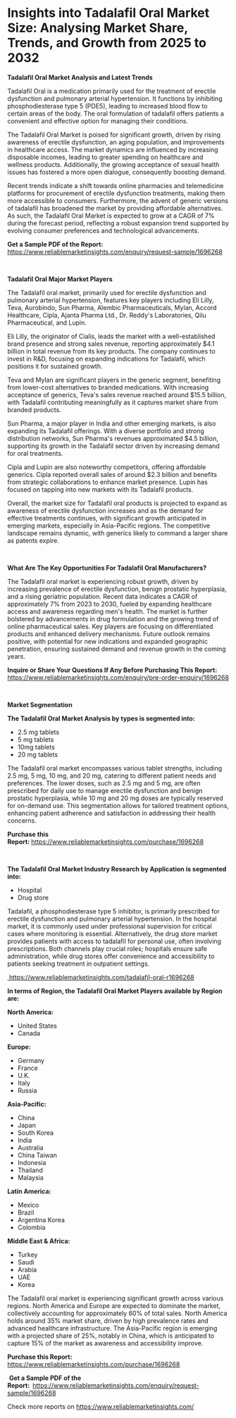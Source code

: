 <p><h1>Insights into Tadalafil Oral Market Size: Analysing Market Share, Trends, and Growth from 2025 to 2032</h1></p><p><strong>Tadalafil Oral Market Analysis and Latest Trends</strong></p>
<p><p>Tadalafil Oral is a medication primarily used for the treatment of erectile dysfunction and pulmonary arterial hypertension. It functions by inhibiting phosphodiesterase type 5 (PDE5), leading to increased blood flow to certain areas of the body. The oral formulation of tadalafil offers patients a convenient and effective option for managing their conditions.</p><p>The Tadalafil Oral Market is poised for significant growth, driven by rising awareness of erectile dysfunction, an aging population, and improvements in healthcare access. The market dynamics are influenced by increasing disposable incomes, leading to greater spending on healthcare and wellness products. Additionally, the growing acceptance of sexual health issues has fostered a more open dialogue, consequently boosting demand.</p><p>Recent trends indicate a shift towards online pharmacies and telemedicine platforms for procurement of erectile dysfunction treatments, making them more accessible to consumers. Furthermore, the advent of generic versions of tadalafil has broadened the market by providing affordable alternatives. As such, the Tadalafil Oral Market is expected to grow at a CAGR of 7% during the forecast period, reflecting a robust expansion trend supported by evolving consumer preferences and technological advancements.</p></p>
<p><strong>Get a Sample PDF of the Report:&nbsp;</strong> <a href="https://www.reliablemarketinsights.com/enquiry/request-sample/1696268?utm_campaign=3168&utm_medium=2&utm_source=Github&utm_content=ia&utm_term=08032025&utm_id=tadalafil-oral">https://www.reliablemarketinsights.com/enquiry/request-sample/1696268</a></p>
<p>&nbsp;</p>
<p><strong>Tadalafil Oral Major Market Players</strong></p>
<p><p>The Tadalafil oral market, primarily used for erectile dysfunction and pulmonary arterial hypertension, features key players including Eli Lilly, Teva, Aurobindo, Sun Pharma, Alembic Pharmaceuticals, Mylan, Accord Healthcare, Cipla, Ajanta Pharma Ltd., Dr. Reddy's Laboratories, Qilu Pharmaceutical, and Lupin. </p><p>Eli Lilly, the originator of Cialis, leads the market with a well-established brand presence and strong sales revenue, reporting approximately $4.1 billion in total revenue from its key products. The company continues to invest in R&D, focusing on expanding indications for Tadalafil, which positions it for sustained growth.</p><p>Teva and Mylan are significant players in the generic segment, benefiting from lower-cost alternatives to branded medications. With increasing acceptance of generics, Teva's sales revenue reached around $15.5 billion, with Tadalafil contributing meaningfully as it captures market share from branded products.</p><p>Sun Pharma, a major player in India and other emerging markets, is also expanding its Tadalafil offerings. With a diverse portfolio and strong distribution networks, Sun Pharma's revenues approximated $4.5 billion, supporting its growth in the Tadalafil sector driven by increasing demand for oral treatments.</p><p>Cipla and Lupin are also noteworthy competitors, offering affordable generics. Cipla reported overall sales of around $2.3 billion and benefits from strategic collaborations to enhance market presence. Lupin has focused on tapping into new markets with its Tadalafil products.</p><p>Overall, the market size for Tadalafil oral products is projected to expand as awareness of erectile dysfunction increases and as the demand for effective treatments continues, with significant growth anticipated in emerging markets, especially in Asia-Pacific regions. The competitive landscape remains dynamic, with generics likely to command a larger share as patents expire.</p></p>
<p>&nbsp;</p>
<p><strong>What Are The Key Opportunities For Tadalafil Oral Manufacturers?</strong></p>
<p><p>The Tadalafil oral market is experiencing robust growth, driven by increasing prevalence of erectile dysfunction, benign prostatic hyperplasia, and a rising geriatric population. Recent data indicates a CAGR of approximately 7% from 2023 to 2030, fueled by expanding healthcare access and awareness regarding men's health. The market is further bolstered by advancements in drug formulation and the growing trend of online pharmaceutical sales. Key players are focusing on differentiated products and enhanced delivery mechanisms. Future outlook remains positive, with potential for new indications and expanded geographic penetration, ensuring sustained demand and revenue growth in the coming years.</p></p>
<p><strong>Inquire or Share Your Questions If Any Before Purchasing This Report:</strong> <a href="https://www.reliablemarketinsights.com/enquiry/pre-order-enquiry/1696268?utm_campaign=3168&utm_medium=2&utm_source=Github&utm_content=ia&utm_term=08032025&utm_id=tadalafil-oral">https://www.reliablemarketinsights.com/enquiry/pre-order-enquiry/1696268</a></p>
<p>&nbsp;</p>
<p><strong>Market Segmentation</strong></p>
<p><strong>The Tadalafil Oral Market Analysis by types is segmented into:</strong></p>
<p><ul><li>2.5 mg tablets</li><li>5 mg tablets</li><li>10mg tablets</li><li>20 mg tablets</li></ul></p>
<p><p>The Tadalafil oral market encompasses various tablet strengths, including 2.5 mg, 5 mg, 10 mg, and 20 mg, catering to different patient needs and preferences. The lower doses, such as 2.5 mg and 5 mg, are often prescribed for daily use to manage erectile dysfunction and benign prostatic hyperplasia, while 10 mg and 20 mg doses are typically reserved for on-demand use. This segmentation allows for tailored treatment options, enhancing patient adherence and satisfaction in addressing their health concerns.</p></p>
<p><strong>Purchase this Report:&nbsp;</strong><a href="https://www.reliablemarketinsights.com/purchase/1696268?utm_campaign=3168&utm_medium=2&utm_source=Github&utm_content=ia&utm_term=08032025&utm_id=tadalafil-oral">https://www.reliablemarketinsights.com/purchase/1696268</a></p>
<p>&nbsp;</p>
<p><strong>The Tadalafil Oral Market Industry Research by Application is segmented into:</strong></p>
<p><ul><li>Hospital</li><li>Drug store</li></ul></p>
<p><p>Tadalafil, a phosphodiesterase type 5 inhibitor, is primarily prescribed for erectile dysfunction and pulmonary arterial hypertension. In the hospital market, it is commonly used under professional supervision for critical cases where monitoring is essential. Alternatively, the drug store market provides patients with access to tadalafil for personal use, often involving prescriptions. Both channels play crucial roles; hospitals ensure safe administration, while drug stores offer convenience and accessibility to patients seeking treatment in outpatient settings.</p></p>
<p><a href="https://www.reliablemarketinsights.com/tadalafil-oral-r1696268?utm_campaign=3168&utm_medium=2&utm_source=Github&utm_content=ia&utm_term=08032025&utm_id=tadalafil-oral">&nbsp;https://www.reliablemarketinsights.com/tadalafil-oral-r1696268</a></p>
<p><strong>In terms of Region, the Tadalafil Oral Market Players available by Region are:</strong></p>
<p>
    <p> <strong> North America: </strong>
        <ul>
            <li>United States</li>
            <li>Canada</li>
        </ul>
        </p> 
    <p> <strong> Europe: </strong>
        <ul>
            <li>Germany</li>
            <li>France</li>
            <li>U.K.</li>
            <li>Italy</li>
            <li>Russia</li>
        </ul>
        </p> 
    <p> <strong> Asia-Pacific: </strong>
        <ul>
            <li>China</li>
            <li>Japan</li>
            <li>South Korea</li>
            <li>India</li>
            <li>Australia</li>
            <li>China Taiwan</li>
            <li>Indonesia</li>
            <li>Thailand</li>
            <li>Malaysia</li>
        </ul>
        </p> 
    <p> <strong> Latin America: </strong>
        <ul>
            <li>Mexico</li>
            <li>Brazil</li>
            <li>Argentina Korea</li>
            <li>Colombia</li>
        </ul>
        </p> 
    <p> <strong> Middle East & Africa: </strong>
        <ul>
            <li>Turkey</li>
            <li>Saudi</li>
            <li>Arabia</li>
            <li>UAE</li>
            <li>Korea</li>
        </ul>
    </p>
    </p>
<p><p>The Tadalafil oral market is experiencing significant growth across various regions. North America and Europe are expected to dominate the market, collectively accounting for approximately 60% of total sales. North America holds around 35% market share, driven by high prevalence rates and advanced healthcare infrastructure. The Asia-Pacific region is emerging with a projected share of 25%, notably in China, which is anticipated to capture 15% of the market as awareness and accessibility improve.</p></p>
<p><strong>Purchase this Report: </strong><a href="https://www.reliablemarketinsights.com/purchase/1696268?utm_campaign=3168&utm_medium=2&utm_source=Github&utm_content=ia&utm_term=08032025&utm_id=tadalafil-oral">https://www.reliablemarketinsights.com/purchase/1696268</a></p>
<p>&nbsp;<strong>Get a Sample PDF of the Report:&nbsp;&nbsp;</strong><a href="https://www.reliablemarketinsights.com/enquiry/request-sample/1696268?utm_campaign=3168&utm_medium=2&utm_source=Github&utm_content=ia&utm_term=08032025&utm_id=tadalafil-oral">https://www.reliablemarketinsights.com/enquiry/request-sample/1696268</a></p>
<p><strong></strong></p>
<p>Check more reports on <a href="https://www.reliablemarketinsights.com/?utm_campaign=3168&utm_medium=2&utm_source=Github&utm_content=ia&utm_term=08032025&utm_id=tadalafil-oral">https://www.reliablemarketinsights.com/</a></p>